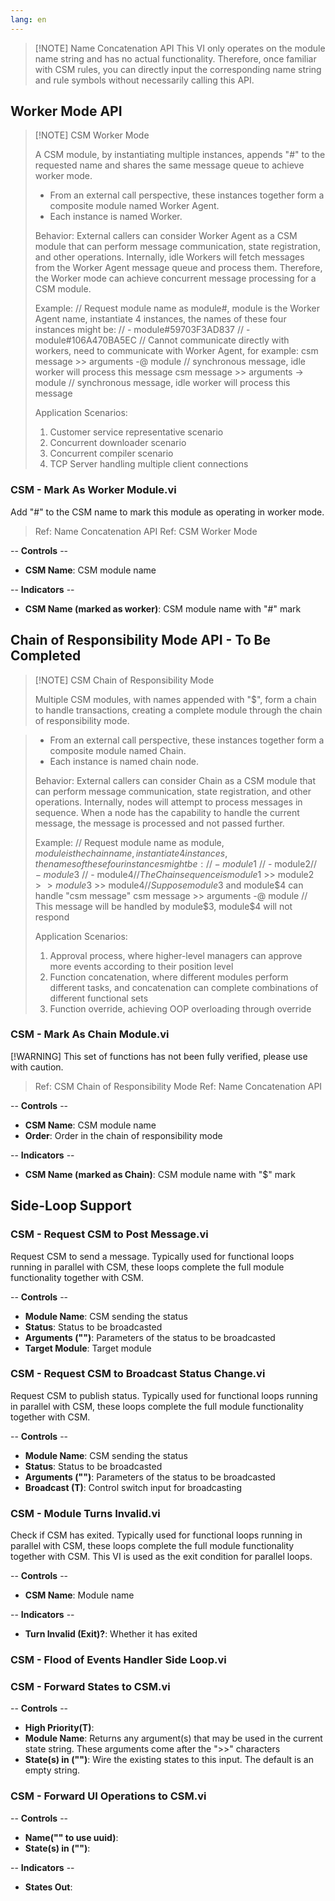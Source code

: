 ```yaml
---
lang: en
---
```


> [!NOTE] Name Concatenation API
> This VI only operates on the module name string and has no actual functionality. Therefore, once familiar with CSM rules, you can directly input the corresponding name string and rule symbols without necessarily calling this API.

## Worker Mode API

> [!NOTE] CSM Worker Mode
>
> A CSM module, by instantiating multiple instances, appends "#" to the requested name and shares the same message queue to achieve worker mode.
> - From an external call perspective, these instances together form a composite module named Worker Agent.
> - Each instance is named Worker.
>
> Behavior:
> External callers can consider Worker Agent as a CSM module that can perform message communication, state registration, and other operations.
> Internally, idle Workers will fetch messages from the Worker Agent message queue and process them. Therefore, the Worker mode can achieve concurrent message processing for a CSM module.
>
> Example:
> // Request module name as module#, module is the Worker Agent name, instantiate 4 instances, the names of these four instances might be:
> // - module#59703F3AD837
> // - module#106A470BA5EC
> // Cannot communicate directly with workers, need to communicate with Worker Agent, for example:
> csm message >> arguments -@ module // synchronous message, idle worker will process this message
> csm message >> arguments -> module // synchronous message, idle worker will process this message
>
> Application Scenarios:
> 1. Customer service representative scenario
> 2. Concurrent downloader scenario
> 3. Concurrent compiler scenario
> 4. TCP Server handling multiple client connections

### CSM - Mark As Worker Module.vi

Add "#" to the CSM name to mark this module as operating in worker mode.

> Ref: Name Concatenation API
> Ref: CSM Worker Mode

-- <b>Controls</b> --
- <b>CSM Name</b>: CSM module name

-- <b>Indicators</b> --
- <b>CSM Name (marked as worker)</b>: CSM module name with "#" mark

## Chain of Responsibility Mode API - To Be Completed

> [!NOTE] CSM Chain of Responsibility Mode
>
> Multiple CSM modules, with names appended with "$", form a chain to handle transactions, creating a complete module through the chain of responsibility mode.

> - From an external call perspective, these instances together form a composite module named Chain.
> - Each instance is named chain node.
>
> Behavior:
> External callers can consider Chain as a CSM module that can perform message communication, state registration, and other operations.
> Internally, nodes will attempt to process messages in sequence. When a node has the capability to handle the current message, the message is processed and not passed further.
>
> Example:
> // Request module name as module$, module is the chain name, instantiate 4 instances, the names of these four instances might be:
> // - module$1
> // - module$2
> // - module$3
> // - module$4
> // The Chain sequence is module$1 >> module$2 >> module$3 >> module$4
> // Suppose module$3 and module$4 can handle "csm message"
> csm message >> arguments -@ module
> // This message will be handled by module$3, module$4 will not respond
>
> Application Scenarios:
> 1. Approval process, where higher-level managers can approve more events according to their position level
> 2. Function concatenation, where different modules perform different tasks, and concatenation can complete combinations of different functional sets
> 3. Function override, achieving OOP overloading through override

### CSM - Mark As Chain Module.vi

[!WARNING] This set of functions has not been fully verified, please use with caution.

> Ref: CSM Chain of Responsibility Mode
> Ref: Name Concatenation API

-- <b>Controls</b> --
- <b>CSM Name</b>: CSM module name
- <b>Order</b>: Order in the chain of responsibility mode

-- <b>Indicators</b> --
- <b>CSM Name (marked as Chain)</b>: CSM module name with "$" mark

## Side-Loop Support

### CSM - Request CSM to Post Message.vi

Request CSM to send a message. Typically used for functional loops running in parallel with CSM, these loops complete the full module functionality together with CSM.

-- <b>Controls</b> --
- <b>Module Name</b>: CSM sending the status
- <b>Status</b>: Status to be broadcasted
- <b>Arguments ("")</b>: Parameters of the status to be broadcasted
- <b>Target Module</b>: Target module

### CSM - Request CSM to Broadcast Status Change.vi

Request CSM to publish status. Typically used for functional loops running in parallel with CSM, these loops complete the full module functionality together with CSM.

-- <b>Controls</b> --
- <b>Module Name</b>: CSM sending the status
- <b>Status</b>: Status to be broadcasted
- <b>Arguments ("")</b>: Parameters of the status to be broadcasted
- <b>Broadcast (T)</b>: Control switch input for broadcasting

### CSM - Module Turns Invalid.vi

Check if CSM has exited. Typically used for functional loops running in parallel with CSM, these loops complete the full module functionality together with CSM. This VI is used as the exit condition for parallel loops.

-- <b>Controls</b> --
- <b>CSM Name</b>: Module name

-- <b>Indicators</b> --
- <b>Turn Invalid (Exit)?</b>: Whether it has exited

### CSM - Flood of Events Handler Side Loop.vi

### CSM - Forward States to CSM.vi

-- <b>Controls</b> --
- <b>High Priority(T)</b>:
- <b>Module Name</b>: Returns any argument(s) that may be used in the current state string. These arguments come after the ">>" characters
- <b>State(s) in ("")</b>: Wire the existing states to this input. The default is an empty string.

### CSM - Forward UI Operations to CSM.vi

-- <b>Controls</b> --
- <b>Name("" to use uuid)</b>:
- <b>State(s) in ("")</b>:

-- <b>Indicators</b> --
- <b>States Out</b>: